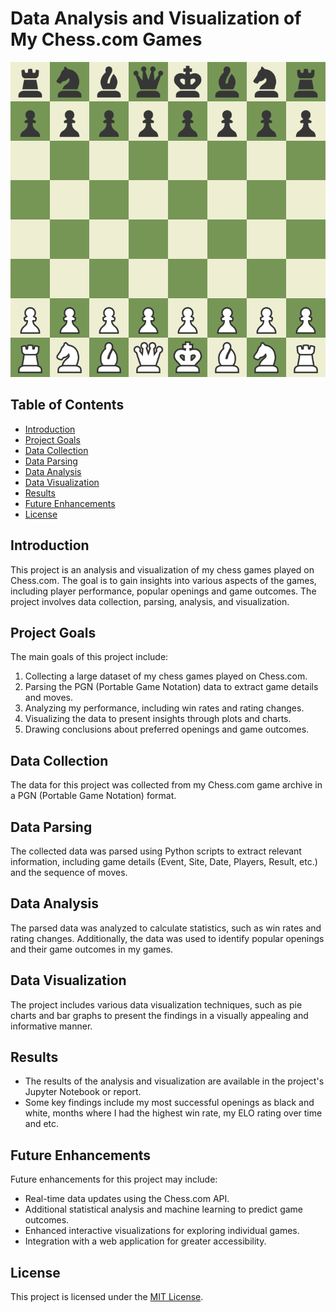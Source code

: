 # Data Analysis and Visualization of My Chess.com Games
![Chessboard](link-to-chessboard-image.png)

## Table of Contents
- [Introduction](#introduction)
- [Project Goals](#project-goals)
- [Data Collection](#data-collection)
- [Data Parsing](#data-parsing)
- [Data Analysis](#data-analysis)
- [Data Visualization](#data-visualization)
- [Results](#results)
- [Future Enhancements](#future-enhancements)
- [License](#license)

## Introduction

This project is an analysis and visualization of my chess games played on Chess.com. 
The goal is to gain insights into various aspects of the games, including player performance, popular openings and game outcomes. 
The project involves data collection, parsing, analysis, and visualization.

## Project Goals

The main goals of this project include:

1. Collecting a large dataset of my chess games played on Chess.com.
2. Parsing the PGN (Portable Game Notation) data to extract game details and moves.
3. Analyzing my performance, including win rates and rating changes.
4. Visualizing the data to present insights through plots and charts.
5. Drawing conclusions about preferred openings and game outcomes.

## Data Collection

The data for this project was collected from my Chess.com game archive in a PGN (Portable Game Notation) format.

## Data Parsing

The collected data was parsed using Python scripts to extract relevant information, including game details (Event, Site, Date, Players, Result, etc.) and the sequence of moves.

## Data Analysis

The parsed data was analyzed to calculate statistics, such as win rates and rating changes. Additionally, the data was used to identify popular openings and their game outcomes in my games.

## Data Visualization

The project includes various data visualization techniques, such as pie charts and bar graphs to present the findings in a visually appealing and informative manner.

## Results

- The results of the analysis and visualization are available in the project's Jupyter Notebook or report.
- Some key findings include my most successful openings as black and white, months where I had the highest win rate, my ELO rating over time and etc.

## Future Enhancements

Future enhancements for this project may include:

- Real-time data updates using the Chess.com API.
- Additional statistical analysis and machine learning to predict game outcomes.
- Enhanced interactive visualizations for exploring individual games.
- Integration with a web application for greater accessibility.

## License

This project is licensed under the [MIT License](LICENSE).

